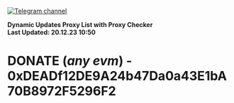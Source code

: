 [![Telegram channel](https://img.shields.io/endpoint?url=https://runkit.io/damiankrawczyk/telegram-badge/branches/master?url=https://t.me/n4z4v0d)](https://t.me/n4z4v0d) 

**Dynamic Updates Proxy List with Proxy Checker**  
**Last Updated: 20.12.23 10:50**

# DONATE (_any evm_) - 0xDEADf12DE9A24b47Da0a43E1bA70B8972F5296F2
